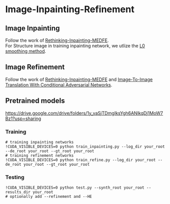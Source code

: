 # Image-Inpainting-Refinement
## Image Inpainting
Follow the work of [Rethinking-Inpainting-MEDFE](https://github.com/KumapowerLIU/Rethinking-Inpainting-MEDFE#rethinking-inpainting-medfe). 
<br> For Structure image in training inpainting network, we utlize the [L0 smoothing method](http://citeseerx.ist.psu.edu/viewdoc/download?doi=10.1.1.227.9419&rep=rep1&type=pdf).

## Image Refinement
Follow the work of [Rethinking-Inpainting-MEDFE](https://github.com/KumapowerLIU/Rethinking-Inpainting-MEDFE#rethinking-inpainting-medfe) and [Image-To-Image Translation With Conditional Adversarial Networks](https://openaccess.thecvf.com/content_cvpr_2017/html/Isola_Image-To-Image_Translation_With_CVPR_2017_paper.html).

## Pretrained models
https://drive.google.com/drive/folders/1y_vaSjTDmgIksYgh6ANlkqDj1MoW7Bz1?usp=sharing

### Training
```
# training inpainting networks
!CUDA_VISIBLE_DEVICES=0 python train_inpainting.py --log_dir your_root --de_root your_root --gt_root your_root
# training refinement networks
!CUDA_VISIBLE_DEVICES=0 python train_refine.py --log_dir your_root --de_root your_root --gt_root your_root
```
### Testing
```
!CUDA_VISIBLE_DEVICES=0 python test.py --synth_root your_root --results_dir your_root 
# optionally add --refinement and --HE
```
